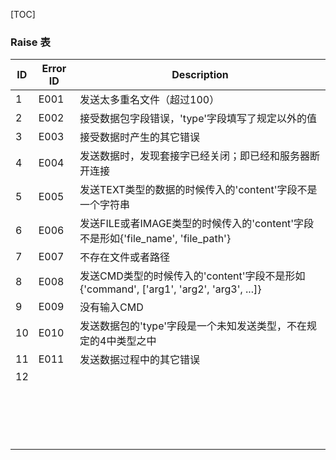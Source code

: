 [TOC]

### Raise 表

| ID   | Error ID | Description                                                  |
| ---- | -------- | ------------------------------------------------------------ |
| 1    | E001     | 发送太多重名文件（超过100）                                  |
| 2    | E002     | 接受数据包字段错误，'type'字段填写了规定以外的值             |
| 3    | E003     | 接受数据时产生的其它错误                                     |
| 4    | E004     | 发送数据时，发现套接字已经关闭；即已经和服务器断开连接       |
| 5    | E005     | 发送TEXT类型的数据的时候传入的'content'字段不是一个字符串    |
| 6    | E006     | 发送FILE或者IMAGE类型的时候传入的'content'字段不是形如{'file_name', 'file_path'} |
| 7    | E007     | 不存在文件或者路径                                           |
| 8    | E008     | 发送CMD类型的时候传入的'content'字段不是形如{'command', ['arg1', 'arg2', 'arg3', ...]} |
| 9    | E009     | 没有输入CMD                                                  |
| 10   | E010     | 发送数据包的'type'字段是一个未知发送类型，不在规定的4中类型之中 |
| 11   | E011     | 发送数据过程中的其它错误                                     |
| 12   |          |                                                              |
|      |          |                                                              |
|      |          |                                                              |
|      |          |                                                              |
|      |          |                                                              |
|      |          |                                                              |
|      |          |                                                              |
|      |          |                                                              |
|      |          |                                                              |
|      |          |                                                              |
|      |          |                                                              |
|      |          |                                                              |
|      |          |                                                              |
|      |          |                                                              |
|      |          |                                                              |
|      |          |                                                              |
|      |          |                                                              |
|      |          |                                                              |

